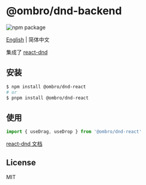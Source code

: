 # @ombro/dnd-backend

![npm package](https://badgen.net/npm/v/@ombro/dnd-react)

[English](./README.md) | 简体中文

集成了 [react-dnd](https://www.npmjs.com/package/react-dnd)

## 安装

```sh
$ npm install @ombro/dnd-react
# or
$ pnpm install @ombro/dnd-react
```

## 使用

```ts
import { useDrag, useDrop } from '@ombro/dnd-react'
```

[react-dnd 文档](https://react-dnd.github.io/react-dnd/)

## License

MIT
